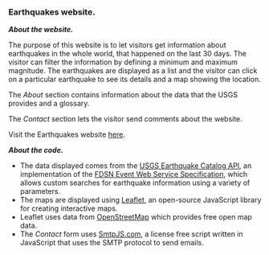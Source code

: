 ### Earthquakes website.
***About the website.***

The purpose of this website is to let visitors get information about earthquakes in the whole world, that happened on the last 30 days. The visitor can filter the information by defining a minimum and maximum magnitude. The earthquakes are displayed as a list and the visitor can click on a particular earthquake to see its details and a map showing the location.

The *About* section contains information about the data that the USGS provides and a glossary.

The *Contact* section lets the visitor send comments about the website.

Visit the Earthquakes website [here](https://hjorozco.github.io/earthquakes-website).

***About the code.***
- The data displayed comes from the [USGS Earthquake Catalog API](https://earthquake.usgs.gov/fdsnws/event/1/), an implementation of the [FDSN Event Web Service Specification](http://www.fdsn.org/webservices/FDSN-WS-Specifications-1.0.pdf), which allows custom searches for earthquake information using a variety of parameters.
- The maps are displayed using [Leaflet](https://leafletjs.com/), an open-source JavaScript library
for creating interactive maps.
- Leaflet uses data from [OpenStreetMap](https://www.openstreetmap.org/) which provides free open map data.
- The *Contact* form uses [SmtpJS.com](https://smtpjs.com/), a license free script written in JavaScript that uses the SMTP protocol to send emails.